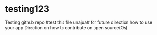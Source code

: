 # testing123
Testing github repo
#test this file unajua#
for future direction how to use your app
Direction on how to contribute on open source(Os)
